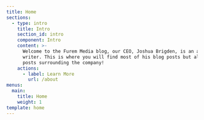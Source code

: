 ```yaml
---
title: Home
sections:
  - type: intro
    title: Intro
    section_id: intro
    component: Intro
    content: >-
      Welcome to the Furem Media blog, our CEO, Joshua Brigden, is an avid
      writer. This is where you will find most of his blog posts but also some
      posts surrounding the company!
    actions:
      - label: Learn More
        url: /about
menus:
  main:
    title: Home
    weight: 1
template: home
---
```

